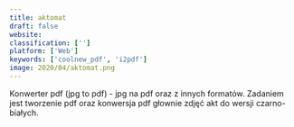 ```yaml
---
title: aktomat
draft: false 
website: 
classification: ['']
platform: ['Web']
keywords: ['coolnew_pdf', 'i2pdf']
image: 2020/04/aktomat.png
---
```

Konwerter pdf (jpg to pdf) - jpg na pdf oraz z innych formatów. Zadaniem jest tworzenie pdf oraz konwersja pdf głownie zdjęć akt do wersji czarno-białych.